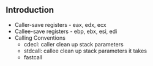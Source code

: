 ## Introduction

* Caller-save registers - eax, edx, ecx
* Callee-save registers - ebp, ebx, esi, edi
* Calling Conventions
  * cdecl: caller clean up stack parameters
  * stdcall: callee clean up stack parameters it takes
  * fastcall